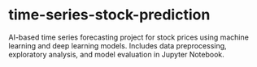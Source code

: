 # time-series-stock-prediction
AI-based time series forecasting project for stock prices using machine learning and deep learning models. Includes data preprocessing, exploratory analysis, and model evaluation in Jupyter Notebook.

